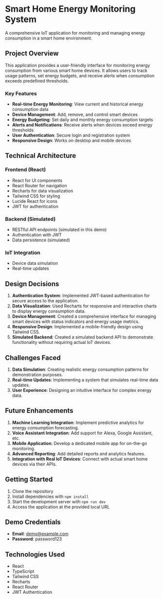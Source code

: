 # Smart Home Energy Monitoring System

A comprehensive IoT application for monitoring and managing energy consumption in a smart home environment.

## Project Overview

This application provides a user-friendly interface for monitoring energy consumption from various smart home devices. It allows users to track usage patterns, set energy budgets, and receive alerts when consumption exceeds predefined thresholds.

### Key Features

- **Real-time Energy Monitoring**: View current and historical energy consumption data
- **Device Management**: Add, remove, and control smart devices
- **Energy Budgeting**: Set daily and monthly energy consumption targets
- **Alerts and Notifications**: Receive alerts when devices exceed energy thresholds
- **User Authentication**: Secure login and registration system
- **Responsive Design**: Works on desktop and mobile devices

## Technical Architecture

### Frontend (React)
- React for UI components
- React Router for navigation
- Recharts for data visualization
- Tailwind CSS for styling
- Lucide React for icons
- JWT for authentication

### Backend (Simulated)
- RESTful API endpoints (simulated in this demo)
- Authentication with JWT
- Data persistence (simulated)

### IoT Integration
- Device data simulation
- Real-time updates

## Design Decisions

1. **Authentication System**: Implemented JWT-based authentication for secure access to the application.
2. **Data Visualization**: Used Recharts for responsive and interactive charts to display energy consumption data.
3. **Device Management**: Created a comprehensive interface for managing smart devices with status indicators and energy usage metrics.
4. **Responsive Design**: Implemented a mobile-friendly design using Tailwind CSS.
5. **Simulated Backend**: Created a simulated backend API to demonstrate functionality without requiring actual IoT devices.

## Challenges Faced

1. **Data Simulation**: Creating realistic energy consumption patterns for demonstration purposes.
2. **Real-time Updates**: Implementing a system that simulates real-time data updates.
3. **User Experience**: Designing an intuitive interface for complex energy data.

## Future Enhancements

1. **Machine Learning Integration**: Implement predictive analytics for energy consumption forecasting.
2. **Voice Assistant Integration**: Add support for Alexa, Google Assistant, etc.
3. **Mobile Application**: Develop a dedicated mobile app for on-the-go monitoring.
4. **Advanced Reporting**: Add detailed reports and analytics features.
5. **Integration with Real IoT Devices**: Connect with actual smart home devices via their APIs.

## Getting Started

1. Clone the repository
2. Install dependencies with `npm install`
3. Start the development server with `npm run dev`
4. Access the application at the provided local URL

## Demo Credentials

- **Email**: demo@example.com
- **Password**: password123

## Technologies Used

- React
- TypeScript
- Tailwind CSS
- Recharts
- React Router
- JWT Authentication